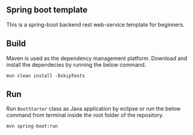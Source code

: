 ## Spring boot template
This is a spring-boot backend rest web-service template for beginners.

## Build

Maven is used as the dependency management platform. Download and install the dependecies by running the below command.
```
mvn clean install -DskipTests
```
## Run
Run `BootStarter` class as Java application by eclipse or run the below command from terminal inside the root folder of the repository.
```
mvn spring-boot:run
```
